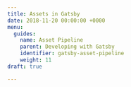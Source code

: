 ```yaml
---
title: Assets in Gatsby
date: 2018-11-20 00:00:00 +0000
menu:
  guides:
    name: Asset Pipeline
    parent: Developing with Gatsby
    identifier: gatsby-asset-pipeline
    weight: 11
draft: true

---
```


